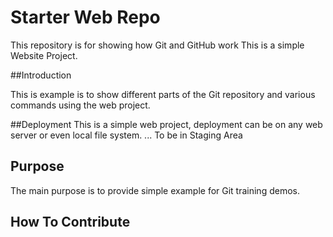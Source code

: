 # Starter Web Repo

This repository is for showing how Git and GitHub work
This is a simple Website Project.

##Introduction

This is example is to show different parts of the Git repository and various commands using the web project.


##Deployment
This is a simple web project, deployment can be on any web server or even local file system.
... To be in Staging Area

## Purpose

The main purpose is to provide simple example for Git training demos.

## How To Contribute
